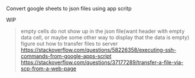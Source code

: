 Convert google sheets to json files using app scritp 

WIP 

> empty cells do not show up in the json file(want header with empty data cell, or maybe some other way to display that the data is empty) 
> figure out how to transfer files to server https://stackoverflow.com/questions/58226358/executing-ssh-commands-from-google-apps-script https://stackoverflow.com/questions/37177289/transfer-a-file-via-scp-from-a-web-page
